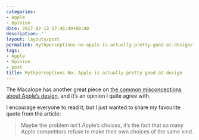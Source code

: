 ```yaml
---
categories:
- Apple
- Opinion
date: 2017-02-13 17:46:49+00:00
description: ''
layout: layouts/post
permalink: mythperceptions-no-apple-is-actually-pretty-good-at-design/
tags:
- Apple
- Opinion
- post
title: Mythperceptions No, Apple is actually pretty good at design
---
```


<div class="kg-card-markdown"><!-- link[http://www.macworld.com/article/3168885/ios/mythperceptions-no-apple-is-actually-pretty-good-at-design.html] --></p>
<p>The Macalope has another great piece on <a href="http://www.macworld.com/article/3168885/ios/mythperceptions-no-apple-is-actually-pretty-good-at-design.html">the common misconceptions about Apple&#8217;s design</a>, and it&#8217;s an opinion I quite agree with.</p>
<p>I encourage everyone to read it, but I just wanted to share my favourite quote from the article:</p>
<blockquote>
<p>Maybe the problem isn’t Apple’s choices, it’s the fact that so many Apple competitors refuse to make their own choices of the same kind.</p>
</blockquote>
</div>